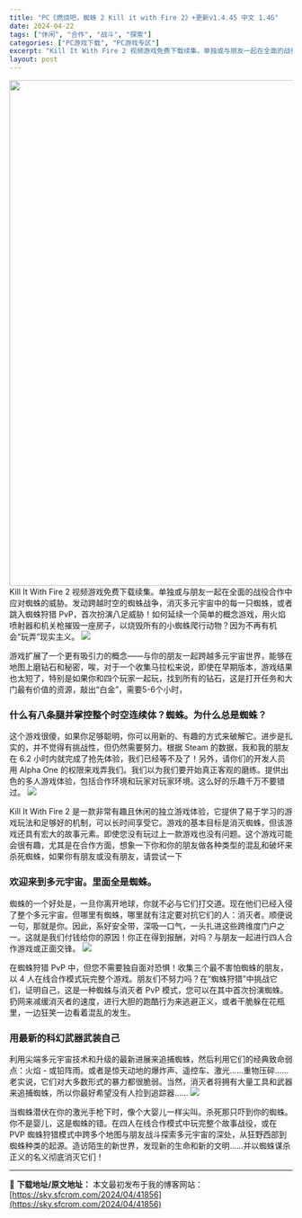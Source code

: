 ```yaml
---
title: "PC《燃烧吧，蜘蛛 2 Kill it with Fire 2》+更新v1.4.45 中文 1.4G"
date: 2024-04-22
tags: ["休闲", "合作", "战斗", "探索"]
categories: ["PC游戏下载", "PC游戏专区"]
excerpt: "Kill It With Fire 2 视频游戏免费下载续集。单独或与朋友一起在全面的战役合作中应对蜘蛛的威胁。发动跨越时空的蜘蛛战争，消灭多元宇宙中的每一只蜘蛛，或者跳入蜘蛛狩猎 PvP，首次扮演八足威胁！如何延续一个简单的概念游戏，用火焰喷射器和机关枪摧毁一座房子，以烧毁所有的小蜘蛛爬行动物？因&hellip;"
layout: post
---
```


<img class="size-full wp-image-41857 aligncenter" src="https://sky.sfcrom.com/wp-content/uploads/2024/04/2024042201583397.webp" alt="" width="600" height="900" />
Kill It With Fire 2 视频游戏免费下载续集。单独或与朋友一起在全面的战役合作中应对蜘蛛的威胁。发动跨越时空的蜘蛛战争，消灭多元宇宙中的每一只蜘蛛，或者跳入蜘蛛狩猎 PvP，首次扮演八足威胁！如何延续一个简单的概念游戏，用火焰喷射器和机关枪摧毁一座房子，以烧毁所有的小蜘蛛爬行动物？因为不再有机会“玩弄”现实主义。

<img src="https://sky.sfcrom.com/wp-content/uploads/2024/04/20240422100134-eab73.jpeg" />

<span>游戏扩展了一个更有吸引力的概念——与你的朋友一起跨越多元宇宙世界，能够在地图上磨钻石和秘密，唉，对于一个收集马拉松来说，即使在早期版本，游戏结果也太短了，特别是如果你和四个玩家一起玩，找到所有的钻石，这是打开任务和大门最有价值的资源，敲出“白金”，需要5-6个小时，</span>
<h3><span>什么有八条腿并掌控整个时空连续体？蜘蛛。为什么总是蜘蛛？</span></h3>
<span>这个游戏很傻，如果你足够聪明，你可以用新的、有趣的方式来破解它。进步是扎实的，并不觉得有挑战性，但仍然需要努力。根据 Steam 的数据，我和我的朋友在 6.2 小时内就完成了抢先体验，我们已经等不及了！另外，请你们的开发人员用 Alpha One 的权限来戏弄我们。我们以为我们要开始真正客观的磨练。提供出色的多人游戏体验，包括合作环境和玩家对玩家环境。这么好的乐趣千万不要错过。</span>

<img src="https://sky.sfcrom.com/wp-content/uploads/2024/04/20240422100137-4f9d2.jpeg" />

<span>Kill It With Fire 2 是一款非常有趣且休闲的独立游戏体验，它提供了易于学习的游戏玩法和足够好的机制，可以长时间享受它。游戏的基本目标是消灭蜘蛛，但该游戏还具有宏大的故事元素。即使您没有玩过上一款游戏也没有问题。这个游戏可能会很有趣，尤其是在合作方面，想象一下你和你的朋友做各种类型的混乱和破坏来杀死蜘蛛，如果你有朋友或没有朋友，请尝试一下</span>
<h3><span>欢迎来到多元宇宙。里面全是蜘蛛。</span></h3>
<span>蜘蛛的一个好处是，一旦你离开地球，你就不必与它们打交道。现在他们已经入侵了整个多元宇宙。但哪里有蜘蛛，哪里就有注定要对抗它们的人：消灭者。顺便说一句，那就是你。因此，系好安全带，深吸一口气，一头扎进这些跨维度门户之一。这就是我们付钱给你的原因！你正在得到报酬，对吗？与朋友一起进行四人合作游戏或正面交锋。</span>

<img src="https://sky.sfcrom.com/wp-content/uploads/2024/04/20240422100139-86235.jpeg" />

<span>在蜘蛛狩猎 PvP 中，但您不需要独自面对恐惧！收集三个最不害怕蜘蛛的朋友，以 4 人在线合作模式玩完整个游戏。朋友们不努力吗？在“蜘蛛狩猎”中挑战它们，证明自己，这是一种蜘蛛与消灭者 PvP 模式，您可以在其中首次扮演蜘蛛。扔网来减缓消灭者的速度，进行大胆的跑酷行为来逃避正义，或者干脆躲在花瓶里，一边狂笑一边看着混乱的发生。</span>
<h3><span>用最新的科幻武器武装自己</span></h3>
<span>利用尖端多元宇宙技术和升级的最新进展来追捕蜘蛛，然后利用它们的经典致命弱点：火焰 - 或铅阵雨。或者是惊天动地的爆炸声、遥控车、激光……重物压碎……老实说，它们对大多数形式的暴力都很脆弱。当然，消灭者将拥有大量工具和武器来追捕蜘蛛，所以你最好希望没有人捡到追踪器……</span>

<img src="https://sky.sfcrom.com/wp-content/uploads/2024/04/20240422100141-70bfc.jpeg" />

当蜘蛛潜伏在你的激光手枪下时，像个大婴儿一样尖叫。杀死那只吓到你的蜘蛛。你不是婴儿，这是蜘蛛的错。在四人在线合作模式中玩完整个故事战役，或在 PVP 蜘蛛狩猎模式中跨多个地图与朋友战斗探索多元宇宙的深处，从狂野西部到蜘蛛种类的起源。造访陌生的新世界，发现新的生命和新的文明……并以蜘蛛谋杀正义的名义彻底消灭它们！

---
📖 **下载地址/原文地址：** 本文最初发布于我的博客网站：[https://sky.sfcrom.com/2024/04/41856](https://sky.sfcrom.com/2024/04/41856)
